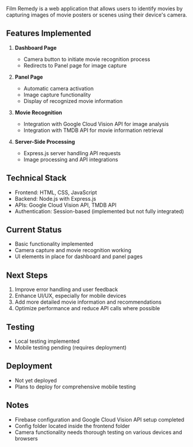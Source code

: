 Film Remedy is a web application that allows users to identify movies by capturing images of movie posters or scenes using their device's camera.

## Features Implemented

1. **Dashboard Page**
   - Camera button to initiate movie recognition process
   - Redirects to Panel page for image capture

2. **Panel Page**
   - Automatic camera activation
   - Image capture functionality
   - Display of recognized movie information

3. **Movie Recognition**
   - Integration with Google Cloud Vision API for image analysis
   - Integration with TMDB API for movie information retrieval

4. **Server-Side Processing**
   - Express.js server handling API requests
   - Image processing and API integrations

## Technical Stack

- Frontend: HTML, CSS, JavaScript
- Backend: Node.js with Express.js
- APIs: Google Cloud Vision API, TMDB API
- Authentication: Session-based (implemented but not fully integrated)

## Current Status

- Basic functionality implemented
- Camera capture and movie recognition working
- UI elements in place for dashboard and panel pages

## Next Steps

1. Improve error handling and user feedback
2. Enhance UI/UX, especially for mobile devices
3. Add more detailed movie information and recommendations
4. Optimize performance and reduce API calls where possible

## Testing

- Local testing implemented
- Mobile testing pending (requires deployment)

## Deployment

- Not yet deployed
- Plans to deploy for comprehensive mobile testing

## Notes

- Firebase configuration and Google Cloud Vision API setup completed
- Config folder located inside the frontend folder
- Camera functionality needs thorough testing on various devices and browsers